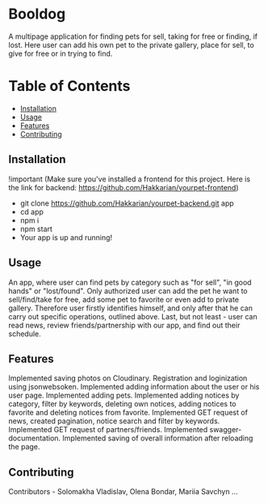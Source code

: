 # Booldog

A multipage application for finding pets for sell, taking for free or finding, if lost. Here user can add his own pet to the private gallery, place for sell, to give for free or in trying to find. 

# Table of Contents

- [Installation](#installation)
- [Usage](#usage)
- [Features](#features)
- [Contributing](#contributing)

## Installation

!important (Make sure you've installed a frontend for this project. Here is the link for backend: https://github.com/Hakkarian/yourpet-frontend)

- git clone https://github.com/Hakkarian/yourpet-backend.git app
- cd app
- npm i
- npm start
- Your app is up and running!

## Usage

An app, where user can find pets by category such as "for sell", "in good hands" or "lost/found". Only authorized user can add the pet he want to sell/find/take for free, add some pet to favorite or even add to private gallery. Therefore user firstly identifies himself, and only after that he can carry out specific operations, outlined above. 
Last, but not least - user can read news, review friends/partnership with our app, and find out their schedule.

## Features

Implemented saving photos on Cloudinary.
Registration and loginization using jsonwebsoken.
Implemented adding information about the user or his user page.
Implemented adding pets. Implemented adding notices by category, filter by keywords, deleting own notices, adding notices to favorite and deleting notices from favorite.
Implemented GET request of news, created pagination, notice search and filter by keywords.
Implemented GET request of partners/friends.
Implemented swagger-documentation.
Implemented saving of overall information after reloading the page.

## Contributing

Contributors - Solomakha Vladislav, Olena Bondar, Mariia Savchyn ...




